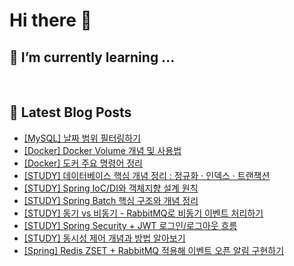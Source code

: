 # Hi there 👋

## 🌱 I’m currently learning ...

<p>
  <img alt="" src="https://img.shields.io/badge/Java-007396?style=flat-square&logo=Java&logoColor=white"/>
  <img alt="" src="https://img.shields.io/badge/Spring-6DB33F?style=flat-square&logo=Spring&logoColor=white"/>
  <img alt="" src="https://img.shields.io/badge/Spring%20Boot-6DB33F?style=flat-square&logo=SpringBoot&logoColor=white"/>
  <img alt="" src="https://img.shields.io/badge/AWS-232F3E?style=flat-square&logo=AmazonAWS&logoColor=white"/>
  <img alt="" src="https://img.shields.io/badge/Docker-2496ED?style=flat-square&logo=Docker&logoColor=white"/>
</p>

## 📕 Latest Blog Posts

<ul><li><a href='https://3uomlkh.tistory.com/401' target='_blank'>[MySQL] 날짜 범위 필터링하기</a></li><li><a href='https://3uomlkh.tistory.com/400' target='_blank'>[Docker] Docker Volume 개념 및 사용법</a></li><li><a href='https://3uomlkh.tistory.com/399' target='_blank'>[Docker] 도커 주요 명령어 정리</a></li><li><a href='https://3uomlkh.tistory.com/397' target='_blank'>[STUDY] 데이터베이스 핵심 개념 정리 : 정규화 &middot; 인덱스 &middot; 트랜잭션</a></li><li><a href='https://3uomlkh.tistory.com/396' target='_blank'>[STUDY] Spring IoC/DI와 객체지향 설계 원칙</a></li><li><a href='https://3uomlkh.tistory.com/395' target='_blank'>[STUDY] Spring Batch 핵심 구조와 개념 정리</a></li><li><a href='https://3uomlkh.tistory.com/394' target='_blank'>[STUDY] 동기 vs 비동기 - RabbitMQ로 비동기 이벤트 처리하기</a></li><li><a href='https://3uomlkh.tistory.com/393' target='_blank'>[STUDY] Spring Security + JWT 로그인/로그아웃 흐름</a></li><li><a href='https://3uomlkh.tistory.com/392' target='_blank'>[STUDY] 동시성 제어 개념과 방법 알아보기 </a></li><li><a href='https://3uomlkh.tistory.com/391' target='_blank'>[Spring] Redis ZSET + RabbitMQ 적용해 이벤트 오픈 알림 구현하기</a></li></ul>